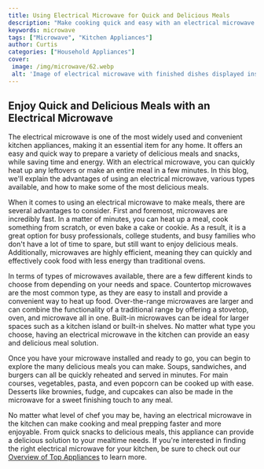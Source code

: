 ```yaml
---
title: Using Electrical Microwave for Quick and Delicious Meals
description: "Make cooking quick and easy with an electrical microwave Learn how to make delicious meals in no time at all with this simple kitchen solution"
keywords: microwave
tags: ["Microwave", "Kitchen Appliances"]
author: Curtis
categories: ["Household Appliances"]
cover: 
 image: /img/microwave/62.webp
 alt: 'Image of electrical microwave with finished dishes displayed inside'
---
```

## Enjoy Quick and Delicious Meals with an Electrical Microwave

The electrical microwave is one of the most widely used and convenient kitchen appliances, making it an essential item for any home. It offers an easy and quick way to prepare a variety of delicious meals and snacks, while saving time and energy. With an electrical microwave, you can quickly heat up any leftovers or make an entire meal in a few minutes. In this blog, we'll explain the advantages of using an electrical microwave, various types available, and how to make some of the most delicious meals. 

When it comes to using an electrical microwave to make meals, there are several advantages to consider. First and foremost, microwaves are incredibly fast. In a matter of minutes, you can heat up a meal, cook something from scratch, or even bake a cake or cookie. As a result, it is a great option for busy professionals, college students, and busy families who don't have a lot of time to spare, but still want to enjoy delicious meals. Additionally, microwaves are highly efficient, meaning they can quickly and effectively cook food with less energy than traditional ovens. 

In terms of types of microwaves available, there are a few different kinds to choose from depending on your needs and space. Countertop microwaves are the most common type, as they are easy to install and provide a convenient way to heat up food. Over-the-range microwaves are larger and can combine the functionality of a traditional range by offering a stovetop, oven, and microwave all in one. Built-in microwaves can be ideal for larger spaces such as a kitchen island or built-in shelves. No matter what type you choose, having an electrical microwave in the kitchen can provide an easy and delicious meal solution. 

Once you have your microwave installed and ready to go, you can begin to explore the many delicious meals you can make. Soups, sandwiches, and burgers can all be quickly reheated and served in minutes. For main courses, vegetables, pasta, and even popcorn can be cooked up with ease. Desserts like brownies, fudge, and cupcakes can also be made in the microwave for a sweet finishing touch to any meal. 

No matter what level of chef you may be, having an electrical microwave in the kitchen can make cooking and meal prepping faster and more enjoyable. From quick snacks to delicious meals, this appliance can provide a delicious solution to your mealtime needs. If you're interested in finding the right electrical microwave for your kitchen, be sure to check out our [Overview of Top Appliances](./pages/appliance-overview) to learn more.
